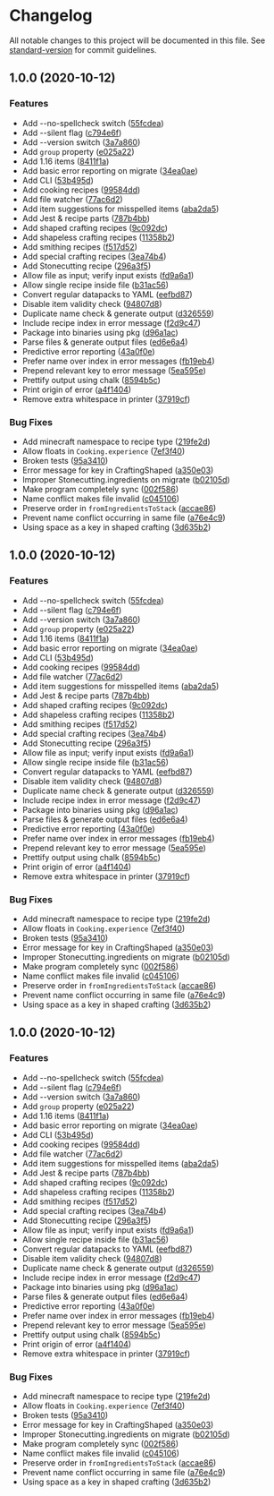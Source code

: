 # Changelog

All notable changes to this project will be documented in this file. See [standard-version](https://github.com/conventional-changelog/standard-version) for commit guidelines.

## 1.0.0 (2020-10-12)


### Features

* Add --no-spellcheck switch ([55fcdea](https://github.com/Asha20/simple-recipe/commit/55fcdeaa660951cf24797cd118e1b7368b919114))
* Add --silent flag ([c794e6f](https://github.com/Asha20/simple-recipe/commit/c794e6f4b1191a58ee784c947b8f23787fcc416a))
* Add --version switch ([3a7a860](https://github.com/Asha20/simple-recipe/commit/3a7a860a81edc32cbab6b0b5337e9eb7c375e595))
* Add `group` property ([e025a22](https://github.com/Asha20/simple-recipe/commit/e025a22a6f7c684c0890fb85e3b8e430229beb72))
* Add 1.16 items ([8411f1a](https://github.com/Asha20/simple-recipe/commit/8411f1a6692fb5fa4216c27b08ef99ca87a9a09e))
* Add basic error reporting on migrate ([34ea0ae](https://github.com/Asha20/simple-recipe/commit/34ea0ae39db3817fceab26a969236f7c5c4f111c))
* Add CLI ([53b495d](https://github.com/Asha20/simple-recipe/commit/53b495d9f1ecc9cc3139a51d5d878b535c18d7aa))
* Add cooking recipes ([99584dd](https://github.com/Asha20/simple-recipe/commit/99584dd975e1d0e180d3bd8ce8e7062fbec959b0))
* Add file watcher ([77ac6d2](https://github.com/Asha20/simple-recipe/commit/77ac6d29d37635fac6609955a42edac4b05140d2))
* Add item suggestions for misspelled items ([aba2da5](https://github.com/Asha20/simple-recipe/commit/aba2da5f3e65f4ff5ac5814eed70add9e1ccec1a))
* Add Jest & recipe parts ([787b4bb](https://github.com/Asha20/simple-recipe/commit/787b4bbac87fca81dcf32e6676619915918205d3))
* Add shaped crafting recipes ([9c092dc](https://github.com/Asha20/simple-recipe/commit/9c092dc36b69e7d9eddc895f46f342cac8e5fdf6))
* Add shapeless crafting recipes ([11358b2](https://github.com/Asha20/simple-recipe/commit/11358b2230f7a87942397457c1eac7c6ca57a497))
* Add smithing recipes ([f517d52](https://github.com/Asha20/simple-recipe/commit/f517d52d40c9c767754103879ca9dcec17e8bc57))
* Add special crafting recipes ([3ea74b4](https://github.com/Asha20/simple-recipe/commit/3ea74b40695762092faf3da4dd4005843e35a782))
* Add Stonecutting recipe ([296a3f5](https://github.com/Asha20/simple-recipe/commit/296a3f59638e112960d1e502022425aa26945d2f))
* Allow file as input; verify input exists ([fd9a6a1](https://github.com/Asha20/simple-recipe/commit/fd9a6a183ee33ac1aa17e312fc3d05cbfc1c6b54))
* Allow single recipe inside file ([b31ac56](https://github.com/Asha20/simple-recipe/commit/b31ac565c37af26557170b4b4d0d5bb263c4ddd7))
* Convert regular datapacks to YAML ([eefbd87](https://github.com/Asha20/simple-recipe/commit/eefbd87ff9d74f55b2de7b264b254e530bd2883f))
* Disable item validity check ([94807d8](https://github.com/Asha20/simple-recipe/commit/94807d874df39772df1fa36b3c123edb92c362d5))
* Duplicate name check & generate output ([d326559](https://github.com/Asha20/simple-recipe/commit/d3265596cf3d62389b3ab6cfe51b2943162e0529))
* Include recipe index in error message ([f2d9c47](https://github.com/Asha20/simple-recipe/commit/f2d9c47c962fe5ae4754061d6a5da14012a7b6a2))
* Package into binaries using pkg ([d96a1ac](https://github.com/Asha20/simple-recipe/commit/d96a1acadf6d81dcbfbc28f4dd2b771edd83c556))
* Parse files & generate output files ([ed6e6a4](https://github.com/Asha20/simple-recipe/commit/ed6e6a403f76326ce997a0ca40e4d1ec3d306a42))
* Predictive error reporting ([43a0f0e](https://github.com/Asha20/simple-recipe/commit/43a0f0eb969b6c0e1ff60390fe97bb5aec8e140a))
* Prefer name over index in error messages ([fb19eb4](https://github.com/Asha20/simple-recipe/commit/fb19eb4aae0269c14eb6bc3806c27f550838325f))
* Prepend relevant key to error message ([5ea595e](https://github.com/Asha20/simple-recipe/commit/5ea595edb7e3e2ad2f73cb5733280b56bd43ea77))
* Prettify output using chalk ([8594b5c](https://github.com/Asha20/simple-recipe/commit/8594b5cc92b8539d8074a875d7ef533898056798))
* Print origin of error ([a4f1404](https://github.com/Asha20/simple-recipe/commit/a4f1404417f7a31def81c82a2e91d08526299e2c))
* Remove extra whitespace in printer ([37919cf](https://github.com/Asha20/simple-recipe/commit/37919cf9479105f4463befc92da3fc0db233eb82))


### Bug Fixes

* Add minecraft namespace to recipe type ([219fe2d](https://github.com/Asha20/simple-recipe/commit/219fe2defdfcbfdfdd1b8dab532783dbdcab2a6e))
* Allow floats in `Cooking.experience` ([7ef3f40](https://github.com/Asha20/simple-recipe/commit/7ef3f409256f23b366b3e6246ebde3ecddec27ca))
* Broken tests ([95a3410](https://github.com/Asha20/simple-recipe/commit/95a341053c992ff98250fc7dcf9e9a88795444e2))
* Error message for key in CraftingShaped ([a350e03](https://github.com/Asha20/simple-recipe/commit/a350e03a62d2d9df995ba92b47589132c191c76d))
* Improper Stonecutting.ingredients on migrate ([b02105d](https://github.com/Asha20/simple-recipe/commit/b02105de3ddbd3ad889be2da30fe66e66839f8c3))
* Make program completely sync ([002f586](https://github.com/Asha20/simple-recipe/commit/002f5861b9f4018ae585cb3910ce49f105c7e776))
* Name conflict makes file invalid ([c045106](https://github.com/Asha20/simple-recipe/commit/c0451066c2d85d207b246e44a0fee1edda8e996b))
* Preserve order in `fromIngredientsToStack` ([accae86](https://github.com/Asha20/simple-recipe/commit/accae8677f5cad23d453b5fa71bfbeb4d660d837))
* Prevent name conflict occurring in same file ([a76e4c9](https://github.com/Asha20/simple-recipe/commit/a76e4c9c3e6c9c7916837b8f82b962ad250806c7))
* Using space as a key in shaped crafting ([3d635b2](https://github.com/Asha20/simple-recipe/commit/3d635b2b4ba61a18ba428ca9d25c5c175f35a6f4))

## 1.0.0 (2020-10-12)


### Features

* Add --no-spellcheck switch ([55fcdea](https://github.com/Asha20/simple-recipe/commit/55fcdeaa660951cf24797cd118e1b7368b919114))
* Add --silent flag ([c794e6f](https://github.com/Asha20/simple-recipe/commit/c794e6f4b1191a58ee784c947b8f23787fcc416a))
* Add --version switch ([3a7a860](https://github.com/Asha20/simple-recipe/commit/3a7a860a81edc32cbab6b0b5337e9eb7c375e595))
* Add `group` property ([e025a22](https://github.com/Asha20/simple-recipe/commit/e025a22a6f7c684c0890fb85e3b8e430229beb72))
* Add 1.16 items ([8411f1a](https://github.com/Asha20/simple-recipe/commit/8411f1a6692fb5fa4216c27b08ef99ca87a9a09e))
* Add basic error reporting on migrate ([34ea0ae](https://github.com/Asha20/simple-recipe/commit/34ea0ae39db3817fceab26a969236f7c5c4f111c))
* Add CLI ([53b495d](https://github.com/Asha20/simple-recipe/commit/53b495d9f1ecc9cc3139a51d5d878b535c18d7aa))
* Add cooking recipes ([99584dd](https://github.com/Asha20/simple-recipe/commit/99584dd975e1d0e180d3bd8ce8e7062fbec959b0))
* Add file watcher ([77ac6d2](https://github.com/Asha20/simple-recipe/commit/77ac6d29d37635fac6609955a42edac4b05140d2))
* Add item suggestions for misspelled items ([aba2da5](https://github.com/Asha20/simple-recipe/commit/aba2da5f3e65f4ff5ac5814eed70add9e1ccec1a))
* Add Jest & recipe parts ([787b4bb](https://github.com/Asha20/simple-recipe/commit/787b4bbac87fca81dcf32e6676619915918205d3))
* Add shaped crafting recipes ([9c092dc](https://github.com/Asha20/simple-recipe/commit/9c092dc36b69e7d9eddc895f46f342cac8e5fdf6))
* Add shapeless crafting recipes ([11358b2](https://github.com/Asha20/simple-recipe/commit/11358b2230f7a87942397457c1eac7c6ca57a497))
* Add smithing recipes ([f517d52](https://github.com/Asha20/simple-recipe/commit/f517d52d40c9c767754103879ca9dcec17e8bc57))
* Add special crafting recipes ([3ea74b4](https://github.com/Asha20/simple-recipe/commit/3ea74b40695762092faf3da4dd4005843e35a782))
* Add Stonecutting recipe ([296a3f5](https://github.com/Asha20/simple-recipe/commit/296a3f59638e112960d1e502022425aa26945d2f))
* Allow file as input; verify input exists ([fd9a6a1](https://github.com/Asha20/simple-recipe/commit/fd9a6a183ee33ac1aa17e312fc3d05cbfc1c6b54))
* Allow single recipe inside file ([b31ac56](https://github.com/Asha20/simple-recipe/commit/b31ac565c37af26557170b4b4d0d5bb263c4ddd7))
* Convert regular datapacks to YAML ([eefbd87](https://github.com/Asha20/simple-recipe/commit/eefbd87ff9d74f55b2de7b264b254e530bd2883f))
* Disable item validity check ([94807d8](https://github.com/Asha20/simple-recipe/commit/94807d874df39772df1fa36b3c123edb92c362d5))
* Duplicate name check & generate output ([d326559](https://github.com/Asha20/simple-recipe/commit/d3265596cf3d62389b3ab6cfe51b2943162e0529))
* Include recipe index in error message ([f2d9c47](https://github.com/Asha20/simple-recipe/commit/f2d9c47c962fe5ae4754061d6a5da14012a7b6a2))
* Package into binaries using pkg ([d96a1ac](https://github.com/Asha20/simple-recipe/commit/d96a1acadf6d81dcbfbc28f4dd2b771edd83c556))
* Parse files & generate output files ([ed6e6a4](https://github.com/Asha20/simple-recipe/commit/ed6e6a403f76326ce997a0ca40e4d1ec3d306a42))
* Predictive error reporting ([43a0f0e](https://github.com/Asha20/simple-recipe/commit/43a0f0eb969b6c0e1ff60390fe97bb5aec8e140a))
* Prefer name over index in error messages ([fb19eb4](https://github.com/Asha20/simple-recipe/commit/fb19eb4aae0269c14eb6bc3806c27f550838325f))
* Prepend relevant key to error message ([5ea595e](https://github.com/Asha20/simple-recipe/commit/5ea595edb7e3e2ad2f73cb5733280b56bd43ea77))
* Prettify output using chalk ([8594b5c](https://github.com/Asha20/simple-recipe/commit/8594b5cc92b8539d8074a875d7ef533898056798))
* Print origin of error ([a4f1404](https://github.com/Asha20/simple-recipe/commit/a4f1404417f7a31def81c82a2e91d08526299e2c))
* Remove extra whitespace in printer ([37919cf](https://github.com/Asha20/simple-recipe/commit/37919cf9479105f4463befc92da3fc0db233eb82))


### Bug Fixes

* Add minecraft namespace to recipe type ([219fe2d](https://github.com/Asha20/simple-recipe/commit/219fe2defdfcbfdfdd1b8dab532783dbdcab2a6e))
* Allow floats in `Cooking.experience` ([7ef3f40](https://github.com/Asha20/simple-recipe/commit/7ef3f409256f23b366b3e6246ebde3ecddec27ca))
* Broken tests ([95a3410](https://github.com/Asha20/simple-recipe/commit/95a341053c992ff98250fc7dcf9e9a88795444e2))
* Error message for key in CraftingShaped ([a350e03](https://github.com/Asha20/simple-recipe/commit/a350e03a62d2d9df995ba92b47589132c191c76d))
* Improper Stonecutting.ingredients on migrate ([b02105d](https://github.com/Asha20/simple-recipe/commit/b02105de3ddbd3ad889be2da30fe66e66839f8c3))
* Make program completely sync ([002f586](https://github.com/Asha20/simple-recipe/commit/002f5861b9f4018ae585cb3910ce49f105c7e776))
* Name conflict makes file invalid ([c045106](https://github.com/Asha20/simple-recipe/commit/c0451066c2d85d207b246e44a0fee1edda8e996b))
* Preserve order in `fromIngredientsToStack` ([accae86](https://github.com/Asha20/simple-recipe/commit/accae8677f5cad23d453b5fa71bfbeb4d660d837))
* Prevent name conflict occurring in same file ([a76e4c9](https://github.com/Asha20/simple-recipe/commit/a76e4c9c3e6c9c7916837b8f82b962ad250806c7))
* Using space as a key in shaped crafting ([3d635b2](https://github.com/Asha20/simple-recipe/commit/3d635b2b4ba61a18ba428ca9d25c5c175f35a6f4))

## 1.0.0 (2020-10-12)


### Features

* Add --no-spellcheck switch ([55fcdea](https://github.com/Asha20/simple-recipe/commit/55fcdeaa660951cf24797cd118e1b7368b919114))
* Add --silent flag ([c794e6f](https://github.com/Asha20/simple-recipe/commit/c794e6f4b1191a58ee784c947b8f23787fcc416a))
* Add --version switch ([3a7a860](https://github.com/Asha20/simple-recipe/commit/3a7a860a81edc32cbab6b0b5337e9eb7c375e595))
* Add `group` property ([e025a22](https://github.com/Asha20/simple-recipe/commit/e025a22a6f7c684c0890fb85e3b8e430229beb72))
* Add 1.16 items ([8411f1a](https://github.com/Asha20/simple-recipe/commit/8411f1a6692fb5fa4216c27b08ef99ca87a9a09e))
* Add basic error reporting on migrate ([34ea0ae](https://github.com/Asha20/simple-recipe/commit/34ea0ae39db3817fceab26a969236f7c5c4f111c))
* Add CLI ([53b495d](https://github.com/Asha20/simple-recipe/commit/53b495d9f1ecc9cc3139a51d5d878b535c18d7aa))
* Add cooking recipes ([99584dd](https://github.com/Asha20/simple-recipe/commit/99584dd975e1d0e180d3bd8ce8e7062fbec959b0))
* Add file watcher ([77ac6d2](https://github.com/Asha20/simple-recipe/commit/77ac6d29d37635fac6609955a42edac4b05140d2))
* Add item suggestions for misspelled items ([aba2da5](https://github.com/Asha20/simple-recipe/commit/aba2da5f3e65f4ff5ac5814eed70add9e1ccec1a))
* Add Jest & recipe parts ([787b4bb](https://github.com/Asha20/simple-recipe/commit/787b4bbac87fca81dcf32e6676619915918205d3))
* Add shaped crafting recipes ([9c092dc](https://github.com/Asha20/simple-recipe/commit/9c092dc36b69e7d9eddc895f46f342cac8e5fdf6))
* Add shapeless crafting recipes ([11358b2](https://github.com/Asha20/simple-recipe/commit/11358b2230f7a87942397457c1eac7c6ca57a497))
* Add smithing recipes ([f517d52](https://github.com/Asha20/simple-recipe/commit/f517d52d40c9c767754103879ca9dcec17e8bc57))
* Add special crafting recipes ([3ea74b4](https://github.com/Asha20/simple-recipe/commit/3ea74b40695762092faf3da4dd4005843e35a782))
* Add Stonecutting recipe ([296a3f5](https://github.com/Asha20/simple-recipe/commit/296a3f59638e112960d1e502022425aa26945d2f))
* Allow file as input; verify input exists ([fd9a6a1](https://github.com/Asha20/simple-recipe/commit/fd9a6a183ee33ac1aa17e312fc3d05cbfc1c6b54))
* Allow single recipe inside file ([b31ac56](https://github.com/Asha20/simple-recipe/commit/b31ac565c37af26557170b4b4d0d5bb263c4ddd7))
* Convert regular datapacks to YAML ([eefbd87](https://github.com/Asha20/simple-recipe/commit/eefbd87ff9d74f55b2de7b264b254e530bd2883f))
* Disable item validity check ([94807d8](https://github.com/Asha20/simple-recipe/commit/94807d874df39772df1fa36b3c123edb92c362d5))
* Duplicate name check & generate output ([d326559](https://github.com/Asha20/simple-recipe/commit/d3265596cf3d62389b3ab6cfe51b2943162e0529))
* Include recipe index in error message ([f2d9c47](https://github.com/Asha20/simple-recipe/commit/f2d9c47c962fe5ae4754061d6a5da14012a7b6a2))
* Package into binaries using pkg ([d96a1ac](https://github.com/Asha20/simple-recipe/commit/d96a1acadf6d81dcbfbc28f4dd2b771edd83c556))
* Parse files & generate output files ([ed6e6a4](https://github.com/Asha20/simple-recipe/commit/ed6e6a403f76326ce997a0ca40e4d1ec3d306a42))
* Predictive error reporting ([43a0f0e](https://github.com/Asha20/simple-recipe/commit/43a0f0eb969b6c0e1ff60390fe97bb5aec8e140a))
* Prefer name over index in error messages ([fb19eb4](https://github.com/Asha20/simple-recipe/commit/fb19eb4aae0269c14eb6bc3806c27f550838325f))
* Prepend relevant key to error message ([5ea595e](https://github.com/Asha20/simple-recipe/commit/5ea595edb7e3e2ad2f73cb5733280b56bd43ea77))
* Prettify output using chalk ([8594b5c](https://github.com/Asha20/simple-recipe/commit/8594b5cc92b8539d8074a875d7ef533898056798))
* Print origin of error ([a4f1404](https://github.com/Asha20/simple-recipe/commit/a4f1404417f7a31def81c82a2e91d08526299e2c))
* Remove extra whitespace in printer ([37919cf](https://github.com/Asha20/simple-recipe/commit/37919cf9479105f4463befc92da3fc0db233eb82))


### Bug Fixes

* Add minecraft namespace to recipe type ([219fe2d](https://github.com/Asha20/simple-recipe/commit/219fe2defdfcbfdfdd1b8dab532783dbdcab2a6e))
* Allow floats in `Cooking.experience` ([7ef3f40](https://github.com/Asha20/simple-recipe/commit/7ef3f409256f23b366b3e6246ebde3ecddec27ca))
* Broken tests ([95a3410](https://github.com/Asha20/simple-recipe/commit/95a341053c992ff98250fc7dcf9e9a88795444e2))
* Error message for key in CraftingShaped ([a350e03](https://github.com/Asha20/simple-recipe/commit/a350e03a62d2d9df995ba92b47589132c191c76d))
* Improper Stonecutting.ingredients on migrate ([b02105d](https://github.com/Asha20/simple-recipe/commit/b02105de3ddbd3ad889be2da30fe66e66839f8c3))
* Make program completely sync ([002f586](https://github.com/Asha20/simple-recipe/commit/002f5861b9f4018ae585cb3910ce49f105c7e776))
* Name conflict makes file invalid ([c045106](https://github.com/Asha20/simple-recipe/commit/c0451066c2d85d207b246e44a0fee1edda8e996b))
* Preserve order in `fromIngredientsToStack` ([accae86](https://github.com/Asha20/simple-recipe/commit/accae8677f5cad23d453b5fa71bfbeb4d660d837))
* Prevent name conflict occurring in same file ([a76e4c9](https://github.com/Asha20/simple-recipe/commit/a76e4c9c3e6c9c7916837b8f82b962ad250806c7))
* Using space as a key in shaped crafting ([3d635b2](https://github.com/Asha20/simple-recipe/commit/3d635b2b4ba61a18ba428ca9d25c5c175f35a6f4))
